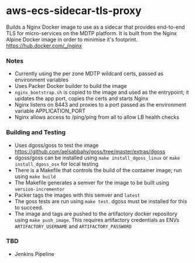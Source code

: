 
# aws-ecs-sidecar-tls-proxy

Builds a Nginx Docker image to use as a sidecar that provides end-to-end TLS for micro-services on the MDTP platform.
It is built from the Nginx Alpine Docker image in order to minimise it's footprint.
https://hub.docker.com/_/nginx

### Notes

* Currently using the per zone MDTP wildcard certs, passed as environment variables
* Uses Packer Docker builder to build the image
* `nginx_bootstrap.sh` is copied to the image and used as the entrypoint; it updates the app port, copies the certs and starts Nginx
* Nginx listens on 8443 and proxies to a port passed as the environment variable APPLICATION_PORT
* Nginx allows access to /ping/ping from all to allow LB health checks

### Building and Testing

* Uses dgoss/goss to test the image https://github.com/aelsabbahy/goss/tree/master/extras/dgoss
* dgoss/goss can be installed using `make install_dgoss_linux` or `make install_dgoss_osx` for local testing
* There is a Makefile that controls the build of the container image; run using `make build`
* The Makefile generates a semver for the image to be built using `version-incrementor`
* Packer tags the images with this semver and `latest`
* The goss tests are run using `make test`. dgoss must be installed for this to succeed.
* The image and tags are pushed to the artifactory docker repository using `make push_image`. This requires artifactory credentials as ENVs `ARTIFACTORY_USERNAME` and `ARTIFACTORY_PASSWORD`

### TBD

* Jenkins Pipeline
